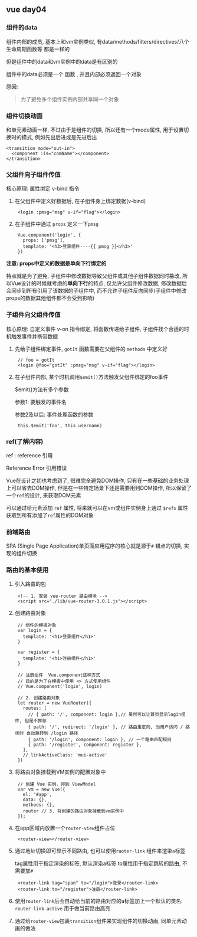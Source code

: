 ## vue day04

### 组件的data

组件内部的成员, 基本上和vm实例类似, 有data/methods/filters/directives/八个生命周期函数等 都是一样的

但是组件中的data和vm实例中的data是有区别的

组件中的data必须是一个 函数 , 并且内部必须返回一个对象

原因:

> 为了避免多个组件实例内部共享同一个对象

### 组件切换动画

和单元素动画一样, 不过由于是组件的切换, 所以还有一个mode属性, 用于设置切换时的模式, 例如先出后进或是先进后出

```
<transition mode="out-in">
  <component :is="comName"></component>
</transition>
```

### 父组件向子组件传值

核心原理: 属性绑定 v-bind 指令

1. 在父组件中定义好数据后, 在子组件身上绑定数据(v-bind)

   ```
    <login :pmsg="msg" v-if="flag"></login>
   ```

2. 在子组件中通过 `props` 定义一下`pmsg`

   ```
    Vue.component('login', {
      props: ['pmsg'],
      template: '<h3>登录组件----{{ pmsg }}</h3>'
    })
   ```

**注意: props中定义的数据是单向下行绑定的**

特点就是为了避免, 子组件中修改数据导致父组件或其他子组件数据同时篡改, 所以Vue设计的时候就考虑的**单向下行**的特点, 仅允许父组件修改数据, 修改数据后会同步到所有引用了该数据的子组件中, 而不允许子组件反向同步(子组件中修改props的数据其他组件都不会受到影响)

### 子组件向父组件传值

核心原理: 自定义事件 v-on 指令绑定, 将函数传递给子组件, 子组件找个合适的时机触发事件并携带数据

1. 先给子组件绑定事件, `gotIt` 函数需要在父组件的 `methods` 中定义好

   ```
    // foo = gotIt
    <login @foo="gotIt" :pmsg="msg" v-if="flag"></login>
   ```

2. 在子组件内部, 某个时机调用`$emit()`方法触发父组件绑定的foo事件

   $emit()方法有多个参数

   参数1: 要触发的事件名

   参数2及以后: 事件处理函数的参数

   ```
    this.$emit('foo', this.username)
   ```

### ref(了解内容)

ref : reference 引用

Reference Error 引用错误

Vue在设计之初也考虑到了, 很难完全避免DOM操作, 只有在一些基础的业务处理上可以省去DOM操作, 但是在一些特定场景下还是需要用到DOM操作, 所以保留了一个`ref`的设计, 来获取DOM元素

可以通过给元素添加 `ref` 属性, 将来就可以在vm或组件实例身上通过 `$refs` 属性获取到所有添加了`ref`属性的DOM对象

### 前端路由

SPA (Single Page Application)单页面应用程序的核心就是源于`#` 锚点的切换, 实现的组件切换

### 路由的基本使用

1. 引入路由的包

   ```
    <!-- 1. 安装 vue-router 路由模块 -->
    <script src="./lib/vue-router-3.0.1.js"></script>
   ```

2. 创建路由对象

   ```
    // 组件的模板对象
    var login = {
      template: '<h1>登录组件</h1>'
    }
   
    var register = {
      template: '<h1>注册组件</h1>'
    }
   
    // 注册组件  Vue.component这种方式
    // 目的是为了在模板中使用 <> 方式使用组件
    // Vue.component('login', login)
   
    // 2. 创建路由对象
    let router = new VueRouter({
      routes: [
        // { path: '/', component: login },// 虽然可以让首页显示login组件, 但是不推荐
        { path: '/', redirect: '/login' }, // 路由重定向, 当用户访问 / 路径时 自动跳转到 /login 路径
        { path: '/login', component: login }, // 一个路由匹配规则
        { path: '/register', component: register },
      ],
      // linkActiveClass: 'mui-active'
    })
   ```

3. 将路由对象挂载到VM实例的配置对象中

   ```
    // 创建 Vue 实例，得到 ViewModel
    var vm = new Vue({
      el: '#app',
      data: {},
      methods: {},
      router // 3. 将创建的路由对象挂载到vm实例中
    });
   ```

4. 在app区域内放置一个`router-view`组件占位

   ```
    <router-view></router-view>
   ```

5. 通过地址切换即可显示不同路由, 也可以使用`ruoter-link` 组件来渲染`a`标签

   tag属性用于指定渲染的标签, 默认渲染a标签 to属性用于指定跳转的路由, 不需要加`#`

   ```
    <router-link tag="span" to="/login">登录</router-link>
    <router-link to="/register">注册</router-link>
   ```

6. 使用`router-link`后会自动给当前的路由对应的a标签加上一个默认的类名: `router-link-active` 用于做当前路由高亮

7. 通过给`router-view`包裹`transition`组件来实现组件的切换动画, 同单元素动画的做法
